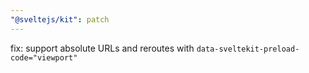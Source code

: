 ```yaml
---
"@sveltejs/kit": patch
---
```


fix: support absolute URLs and reroutes with `data-sveltekit-preload-code="viewport"`
